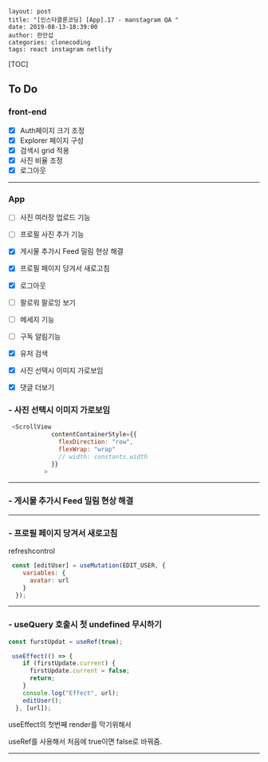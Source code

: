```
layout: post
title: "[인스타클론코딩] [App].17 - manstagram QA "
date: 2019-08-13-18:39:00
author: 한만섭
categories: clonecoding
tags: react instagram netlify
```



[TOC]



## To Do

### front-end

- [x] Auth페이지 크기 조정 
- [x] Explorer 페이지 구성
- [x] 검색시 grid 적용 
- [x] 사진 비율 조정 
- [x] 로그아웃 

***



### App

- [ ] 사진 여러장 업로드 기능 

- [ ] 프로필 사진 추가 기능 

- [x] 게시물 추가시 Feed 밀림 현상 해결 

- [x] 프로필 페이지 당겨서 새로고침

- [x] 로그아웃

- [ ] 팔로워 팔로잉 보기 

- [ ] 메세지 기능 

- [ ] 구독 알림기능 

- [x] 유저 검색

- [x] 사진 선택시 이미지 가로보임

- [x] 댓글 더보기 

  

  

  

  

  

### - 사진 선택시 이미지 가로보임 

```js
 <ScrollView
            contentContainerStyle={{
              flexDirection: "row",
              flexWrap: "wrap"
              // width: constants.width
            }}
          >
```

***



### - 게시물 추가시 Feed 밀림 현상 해결 

***



### - 프로필 페이지 당겨서 새로고침

refreshcontrol

```js
 const [editUser] = useMutation(EDIT_USER, {
    variables: {
      avatar: url
    }
  });
```

***



### - useQuery 호출시 첫 undefined 무시하기

```js
const furstUpdat = useRef(true);
```

```js
 useEffect(() => {
    if (firstUpdate.current) {
      firstUpdate.current = false;
      return;
    }
    console.log("Effect", url);
    editUser();
  }, [url]);
```



useEffect의 첫번째 render를 막기위해서 

useRef를 사용해서 처음에 true이면 false로 바꿔줌. 

***

